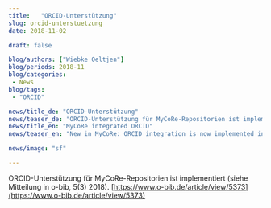 ```yaml
---
title:	 "ORCID-Unterstützung"
slug: orcid-unterstuetzung
date: 2018-11-02

draft: false

blog/authors: ["Wiebke Oeltjen"]
blog/periods: 2018-11
blog/categories:
 - News
blog/tags:
 - "ORCID"

news/title_de: "ORCID-Unterstützung"
news/teaser_de: "ORCID-Unterstützung für MyCoRe-Repositorien ist implementiert (siehe Mitteilung in o-bib, 5(3) 2018)."
news/title_en: "MyCoRe integrated ORCID"
news/teaser_en: "New in MyCoRe: ORCID integration is now implemented in MyCoRe (see notification in o-bib, 5(3) 2018)."

news/image: "sf"

---
```


ORCID-Unterstützung für MyCoRe-Repositorien ist implementiert (siehe Mitteilung in o-bib, 5(3) 2018).
[https://www.o-bib.de/article/view/5373](https://www.o-bib.de/article/view/5373)
